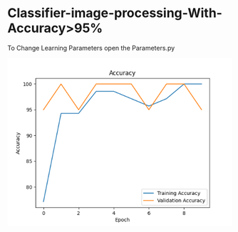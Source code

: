 # Classifier-image-processing-With-Accuracy>95%
 To Change Learning Parameters open the Parameters.py

![Image of Accuracy VGG](https://github.com/dhia-gharsallaoui/Classifier-image-processing/blob/main/accuracy.png)
